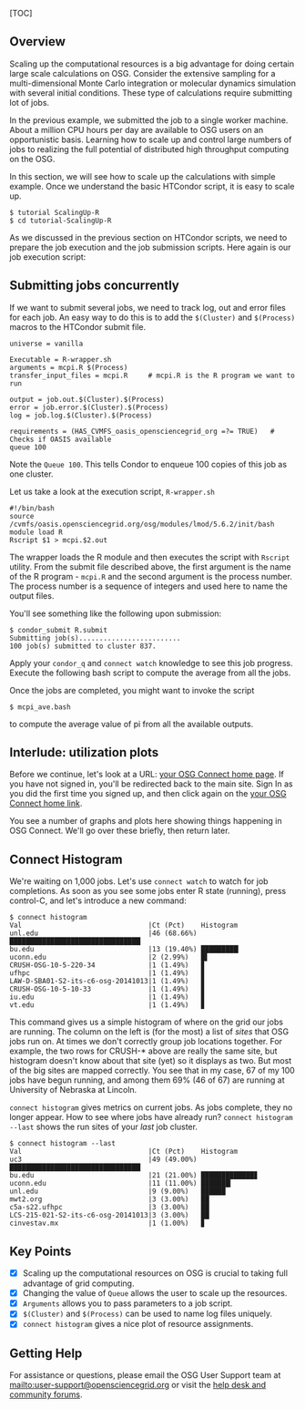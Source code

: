 [title]: - "Scaling up compute resources - R example"
[TOC]

## Overview

Scaling up the computational resources is a big advantage for doing
certain large scale calculations on OSG. Consider the extensive
sampling for a multi-dimensional Monte Carlo integration or molecular
dynamics simulation with several initial conditions. These type of
calculations require submitting lot of jobs.

In the previous example, we submitted the job to a single worker
machine. About a million CPU hours per day are available to OSG users
on an opportunistic basis.  Learning how to scale up and control large
numbers of jobs to realizing the full potential of distributed high
throughput computing on the OSG.

In this section, we will see how to scale up the calculations with
simple example. Once we understand the basic HTCondor script, it is easy
to scale up.

	$ tutorial ScalingUp-R
	$ cd tutorial-ScalingUp-R

As we discussed in the previous section on HTCondor scripts, we need to
prepare the job execution and the job submission scripts. Here again
is our job execution script:

## Submitting jobs concurrently

If we want to submit several jobs, we need to track log, out and error  files for each
job. An easy way to do this is to add the `$(Cluster)` and `$(Process)`
macros to the HTCondor submit file. 

	universe = vanilla
		
	Executable = R-wrapper.sh
	arguments = mcpi.R $(Process)
	transfer_input_files = mcpi.R     # mcpi.R is the R program we want to run
		
	output = job.out.$(Cluster).$(Process)  
	error = job.error.$(Cluster).$(Process)
	log = job.log.$(Cluster).$(Process)
		
	requirements = (HAS_CVMFS_oasis_opensciencegrid_org =?= TRUE)   # Checks if OASIS available
	queue 100

Note the `Queue 100`.  This tells Condor to enqueue 100 copies of this job
as one cluster.  

Let us take a look at the execution script, `R-wrapper.sh`

	#!/bin/bash
	source /cvmfs/oasis.opensciencegrid.org/osg/modules/lmod/5.6.2/init/bash
	module load R
	Rscript $1 > mcpi.$2.out

The wrapper loads the R module and then executes the script with `Rscript` utility. From the submit 
file described above, the first argument is the name of the R program - `mcpi.R` and the second argument is the process number. The process number is a sequence of integers and used here to name the output
files. 


You'll see something like the following upon submission:

	$ condor_submit R.submit
	Submitting job(s).........................
	100 job(s) submitted to cluster 837.

Apply your `condor_q` and `connect watch` knowledge to see this job
progress. Execute the following bash script to compute the average from all the jobs.

Once the jobs are completed, you might want to invoke the script 

	$ mcpi_ave.bash

to compute the average value of pi from all the available outputs.  

## Interlude: utilization plots

Before we continue, let's look at a URL: [your OSG Connect home
page](http://osgconnect.net/home).  If you have not signed in, you'll be
redirected back to the main site.  Sign In as you did the first time you
signed up, and then click again on the
[your OSG Connect home link](http://osgconnect.net/home).

You see a number of graphs and plots here showing things happening
in OSG Connect.  We'll go over these briefly, then return later.

## Connect Histogram 

We're waiting on 1,000 jobs.  Let's use `connect watch` to
watch for job completions.  As soon as you see some jobs enter R state
(running), press control-C, and let's introduce a new command:

	$ connect histogram
	Val                               |Ct (Pct)    Histogram
	unl.edu                           |46 (68.66%) ████████████████████████████████▏
	bu.edu                            |13 (19.40%) █████████▏
	uconn.edu                         |2 (2.99%)   █▌
	CRUSH-OSG-10-5-220-34             |1 (1.49%)   ▊
	ufhpc                             |1 (1.49%)   ▊
	LAW-D-SBA01-S2-its-c6-osg-20141013|1 (1.49%)   ▊
	CRUSH-OSG-10-5-10-33              |1 (1.49%)   ▊
	iu.edu                            |1 (1.49%)   ▊
	vt.edu                            |1 (1.49%)   ▊

This command gives us a simple histogram of where on the grid our jobs
are running.  The column on the left is (for the most) a list of _sites_
that OSG jobs run on.  At times we don't correctly group job locations
together. For example, the two rows for CRUSH-* above are really the
same site, but histogram doesn't know about that site (yet) so it
displays as two.  But most of the big sites are mapped correctly.  You
see that in my case, 67 of my 100 jobs have begun running, and among
them 69% (46 of 67) are running at University of Nebraska at Lincoln.

`connect histogram` gives metrics on current jobs.  As jobs complete,
they no longer appear.  How to see where jobs have already run? `connect
histogram --last` shows the run sites of your *last* job cluster.

	$ connect histogram --last
	Val                               |Ct (Pct)    Histogram
	uc3                               |49 (49.00%) ████████████████████████████████▏
	bu.edu                            |21 (21.00%) █████████████▊
	uconn.edu                         |11 (11.00%) ███████▎
	unl.edu                           |9 (9.00%)   ██████
	mwt2.org                          |3 (3.00%)   ██
	c5a-s22.ufhpc                     |3 (3.00%)   ██
	LCS-215-021-S2-its-c6-osg-20141013|3 (3.00%)   ██
	cinvestav.mx                      |1 (1.00%)   ▊

## Key Points
- [x] Scaling up the computational resources on OSG is crucial to taking full advantage of grid computing.
- [x] Changing the value of `Queue` allows the user to scale up the resources.
- [x] `Arguments` allows you to pass parameters to a job script.
- [x] `$(Cluster)` and `$(Process)` can be used to name log files uniquely.
- [x] `connect histogram` gives a nice plot of resource assignments.

## Getting Help
For assistance or questions, please email the OSG User Support team  at <mailto:user-support@opensciencegrid.org> or visit the [help desk and community forums](http://support.opensciencegrid.org).
